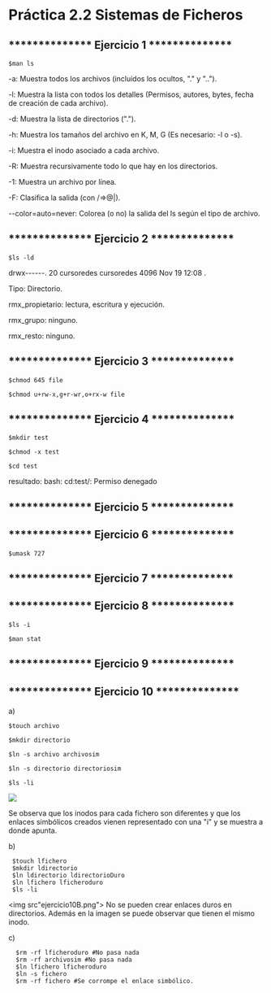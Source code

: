 # Práctica 2.2 Sistemas de Ficheros

## ************** Ejercicio 1 **************

`$man ls`

-a: Muestra todos los archivos (incluidos los ocultos, "." y "..").

-l: Muestra la lista con todos los detalles (Permisos, autores, bytes, fecha de creación de cada archivo).

-d: Muestra la lista de directorios (".").

-h: Muestra los tamaños del archivo en K, M, G (Es necesario: -l o -s).

-i: Muestra el inodo asociado a cada archivo.

-R: Muestra recursivamente todo lo que hay en los directorios.

-1: Muestra un archivo por línea.

-F: Clasifica la salida (con /=>@|).

--color=auto=never: Colorea (o no) la salida del ls según el tipo de archivo.

## ************** Ejercicio 2 **************

`$ls -ld`

drwx------. 20 cursoredes cursoredes 4096 Nov 19 12:08 .

Tipo: Directorio.

rmx_propietario: lectura, escritura y ejecución.

rmx_grupo: ninguno.

rmx_resto: ninguno.

## ************** Ejercicio 3 **************

`$chmod 645 file`

 `$chmod u+rw-x,g+r-wr,o+rx-w file` 
 
 ## ************** Ejercicio 4 **************
 
 `$mkdir test`
 
 `$chmod -x test`
 
 `$cd test`
 
 resultado: bash: cd:test/: Permiso denegado
 
 ## ************** Ejercicio 5 **************


 ## ************** Ejercicio 6 **************
 
 `$umask 727`
 
 ## ************** Ejercicio 7 **************
 
 
 ## ************** Ejercicio 8 **************
 
 `$ls -i`
 
  `$man stat`
  
  ## ************** Ejercicio 9 **************
  
  
  ## ************** Ejercicio 10 **************

  a) 
    
    $touch archivo
    
    $mkdir directorio
    
    $ln -s archivo archivosim
    
    $ln -s directorio directoriosim
    
    $ls -li
    
   <img src="ejercicio10.png">
   
   Se observa que los inodos para cada fichero son diferentes y que los enlaces simbólicos creados vienen representado con una "i" y se muestra a donde apunta.
 
  b)
     
     $touch lfichero
     $mkdir ldirectorio
     $ln ldirectorio ldirectorioDuro
     $ln lfichero lficheroduro
     $ls -li
     
   <img src"ejercicio10B.png">
   No se pueden crear enlaces duros en directorios. Además en la imagen se puede observar que tienen el mismo inodo.
   
  c)

      $rm -rf lficheroduro #No pasa nada
      $rm -rf archivosim #No pasa nada
      $ln lfichero lficheroduro
      $ln -s fichero
      $rm -rf fichero #Se corrompe el enlace simbólico.
      
  
